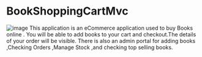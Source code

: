# BookShoppingCartMvc
![image](https://github.com/user-attachments/assets/8b5d63e7-e8d7-4040-88ac-4b600bd7f7e7)
 This application is an eCommerce application used to buy Books online .
	You will be able to add books to your cart and checkout.The details of your order will be visible.
	There is also an admin portal for adding books ,Checking Orders ,Manage Stock ,and checking top selling books.
